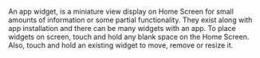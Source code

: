 An app widget, is a miniature view display on Home Screen for small amounts of information or some partial functionality. They exist along with app installation and there can be many widgets with an app. To place widgets on screen, touch and hold any blank space on the Home Screen. Also, touch and hold an existing widget to move, remove or resize it.
